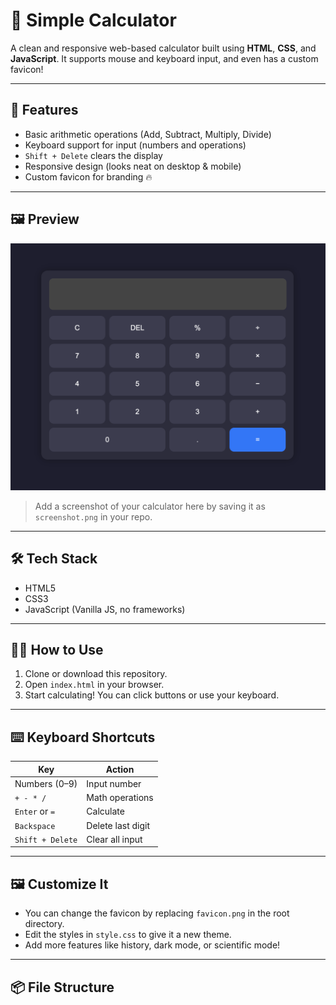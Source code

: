 # 🧮 Simple Calculator

A clean and responsive web-based calculator built using **HTML**, **CSS**, and **JavaScript**. It supports mouse and keyboard input, and even has a custom favicon!

---

## 🚀 Features

- Basic arithmetic operations (Add, Subtract, Multiply, Divide)
- Keyboard support for input (numbers and operations)
- `Shift + Delete` clears the display
- Responsive design (looks neat on desktop & mobile)
- Custom favicon for branding 🔥

---

## 🖼️ Preview

![Calculator Screenshot](screenshot.png)

> Add a screenshot of your calculator here by saving it as `screenshot.png` in your repo.

---

## 🛠️ Tech Stack

- HTML5
- CSS3
- JavaScript (Vanilla JS, no frameworks)

---

## 🧑‍💻 How to Use

1. Clone or download this repository.
2. Open `index.html` in your browser.
3. Start calculating! You can click buttons or use your keyboard.

---

## ⌨️ Keyboard Shortcuts

| Key                 | Action           |
|---------------------|------------------|
| Numbers (0–9)       | Input number     |
| `+ - * /`           | Math operations  |
| `Enter` or `=`      | Calculate        |
| `Backspace`         | Delete last digit|
| `Shift + Delete`    | Clear all input  |

---

## 🖼️ Customize It

- You can change the favicon by replacing `favicon.png` in the root directory.
- Edit the styles in `style.css` to give it a new theme.
- Add more features like history, dark mode, or scientific mode!

---

## 📦 File Structure

